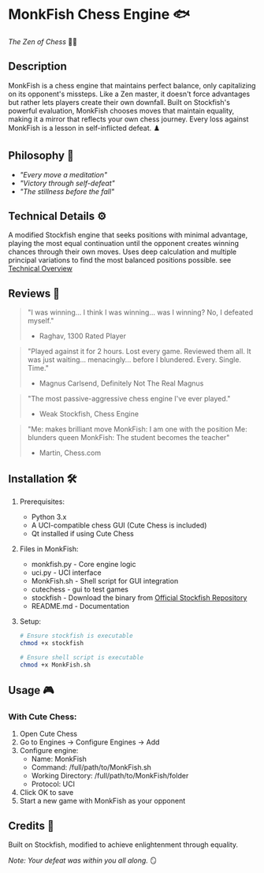 # MonkFish Chess Engine 🐟
*The Zen of Chess* 🧘‍♂️

## Description
MonkFish is a chess engine that maintains perfect balance, only capitalizing on its opponent's missteps. Like a Zen master, it doesn't force advantages but rather lets players create their own downfall. Built on Stockfish's powerful evaluation, MonkFish chooses moves that maintain equality, making it a mirror that reflects your own chess journey. Every loss against MonkFish is a lesson in self-inflicted defeat. ♟️

## Philosophy 🎯
- *"Every move a meditation"*
- *"Victory through self-defeat"*
- *"The stillness before the fall"*

## Technical Details ⚙️
A modified Stockfish engine that seeks positions with minimal advantage, playing the most equal continuation until the opponent creates winning chances through their own moves. Uses deep calculation and multiple principal variations to find the most balanced positions possible.
see [Technical Overview](/TECHNICAL_OVERVIEW.md)

## Reviews 💭
> "I was winning... I think I was winning... was I winning? No, I defeated myself."
> - Raghav, 1300 Rated Player

> "Played against it for 2 hours. Lost every game. Reviewed them all. It was just waiting... menacingly... before I blundered. Every. Single. Time."
> - Magnus Carlsend, Definitely Not The Real Magnus

> "The most passive-aggressive chess engine I've ever played."
> - Weak Stockfish, Chess Engine

> "Me: makes brilliant move
> MonkFish: I am one with the position
> Me: blunders queen
> MonkFish: The student becomes the teacher"
> - Martin, Chess.com

## Installation 🛠️
1. Prerequisites:
    - Python 3.x
    - A UCI-compatible chess GUI (Cute Chess is included)
    - Qt installed if using Cute Chess

2. Files in MonkFish:
    - monkfish.py - Core engine logic
    - uci.py - UCI interface
    - MonkFish.sh - Shell script for GUI integration
    - cutechess - gui to test games
    - stockfish - Download the binary from [Official Stockfish Repository](https://github.com/official-stockfish/Stockfish/releases) 
    - README.md - Documentation

3. Setup:
    ```bash
    # Ensure stockfish is executable
    chmod +x stockfish
    
    # Ensure shell script is executable
    chmod +x MonkFish.sh
    ```

## Usage 🎮
### With Cute Chess:
1. Open Cute Chess
2. Go to Engines → Configure Engines → Add
3. Configure engine:
    - Name: MonkFish
    - Command: /full/path/to/MonkFish.sh
    - Working Directory: /full/path/to/MonkFish/folder
    - Protocol: UCI
4. Click OK to save
5. Start a new game with MonkFish as your opponent

## Credits 🙏
Built on Stockfish, modified to achieve enlightenment through equality.

*Note: Your defeat was within you all along.* 🪞
